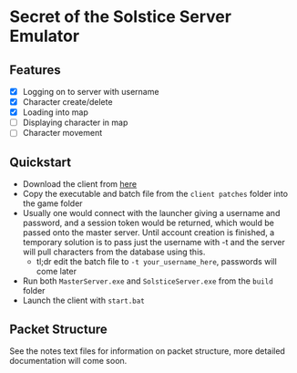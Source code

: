 # Secret of the Solstice Server Emulator

## Features

- [x] Logging on to server with username
- [x] Character create/delete
- [x] Loading into map
- [ ] Displaying character in map
- [ ] Character movement

## Quickstart

- Download the client from [here](https://www.fileplanet.com/183005/180000/fileinfo/Secret-of-the-Solstice-Client)
- Copy the executable and batch file from the `client patches` folder into the game folder
- Usually one would connect with the launcher giving a username and password, and a session token would be returned, which would be passed onto the master server. Until account creation is finished, a temporary solution is to pass just the username with -t and the server will pull characters from the database using this.
	- tl;dr edit the batch file to `-t your_username_here`, passwords will come later
- Run both `MasterServer.exe` and `SolsticeServer.exe` from the `build` folder
- Launch the client with `start.bat`

## Packet Structure

See the notes text files for information on packet structure, more detailed documentation will come soon.